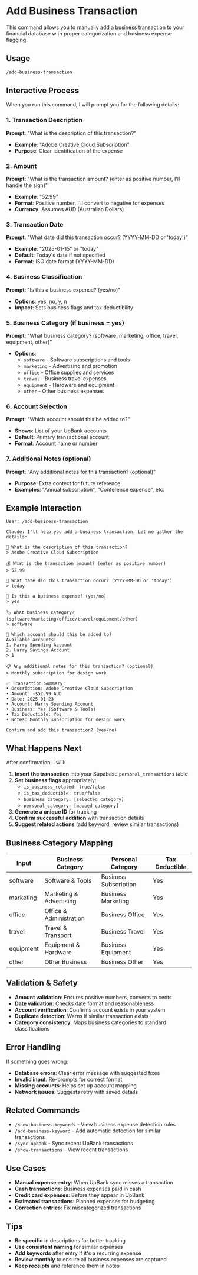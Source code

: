 # Add Business Transaction

This command allows you to manually add a business transaction to your financial database with proper categorization and business expense flagging.

## Usage

```bash
/add-business-transaction
```

## Interactive Process

When you run this command, I will prompt you for the following details:

### 1. Transaction Description
**Prompt**: "What is the description of this transaction?"
- **Example**: "Adobe Creative Cloud Subscription"
- **Purpose**: Clear identification of the expense

### 2. Amount
**Prompt**: "What is the transaction amount? (enter as positive number, I'll handle the sign)"
- **Example**: "52.99"
- **Format**: Positive number, I'll convert to negative for expenses
- **Currency**: Assumes AUD (Australian Dollars)

### 3. Transaction Date
**Prompt**: "What date did this transaction occur? (YYYY-MM-DD or 'today')"
- **Example**: "2025-01-15" or "today"
- **Default**: Today's date if not specified
- **Format**: ISO date format (YYYY-MM-DD)

### 4. Business Classification
**Prompt**: "Is this a business expense? (yes/no)"
- **Options**: yes, no, y, n
- **Impact**: Sets business flags and tax deductibility

### 5. Business Category (if business = yes)
**Prompt**: "What business category? (software, marketing, office, travel, equipment, other)"
- **Options**:
  - `software` - Software subscriptions and tools
  - `marketing` - Advertising and promotion
  - `office` - Office supplies and services
  - `travel` - Business travel expenses
  - `equipment` - Hardware and equipment
  - `other` - Other business expenses

### 6. Account Selection
**Prompt**: "Which account should this be added to?"
- **Shows**: List of your UpBank accounts
- **Default**: Primary transactional account
- **Format**: Account name or number

### 7. Additional Notes (optional)
**Prompt**: "Any additional notes for this transaction? (optional)"
- **Purpose**: Extra context for future reference
- **Examples**: "Annual subscription", "Conference expense", etc.

## Example Interaction

```
User: /add-business-transaction

Claude: I'll help you add a business transaction. Let me gather the details:

📝 What is the description of this transaction?
> Adobe Creative Cloud Subscription

💰 What is the transaction amount? (enter as positive number)
> 52.99

📅 What date did this transaction occur? (YYYY-MM-DD or 'today')
> today

💼 Is this a business expense? (yes/no)
> yes

🏷️ What business category? (software/marketing/office/travel/equipment/other)
> software

🏦 Which account should this be added to?
Available accounts:
1. Harry Spending Account
2. Harry Savings Account
> 1

📋 Any additional notes for this transaction? (optional)
> Monthly subscription for design work

✅ Transaction Summary:
• Description: Adobe Creative Cloud Subscription
• Amount: -$52.99 AUD
• Date: 2025-01-23
• Account: Harry Spending Account
• Business: Yes (Software & Tools)
• Tax Deductible: Yes
• Notes: Monthly subscription for design work

Confirm and add this transaction? (yes/no)
```

## What Happens Next

After confirmation, I will:

1. **Insert the transaction** into your Supabase `personal_transactions` table
2. **Set business flags** appropriately:
   - `is_business_related: true/false`
   - `is_tax_deductible: true/false`
   - `business_category: [selected category]`
   - `personal_category: [mapped category]`
3. **Generate a unique ID** for tracking
4. **Confirm successful addition** with transaction details
5. **Suggest related actions** (add keyword, review similar transactions)

## Business Category Mapping

| Input | Business Category | Personal Category | Tax Deductible |
|-------|------------------|-------------------|----------------|
| software | Software & Tools | Business Subscription | Yes |
| marketing | Marketing & Advertising | Business Marketing | Yes |
| office | Office & Administration | Business Office | Yes |
| travel | Travel & Transport | Business Travel | Yes |
| equipment | Equipment & Hardware | Business Equipment | Yes |
| other | Other Business | Business Other | Yes |

## Validation & Safety

- **Amount validation**: Ensures positive numbers, converts to cents
- **Date validation**: Checks date format and reasonableness
- **Account verification**: Confirms account exists in your system
- **Duplicate detection**: Warns if similar transaction exists
- **Category consistency**: Maps business categories to standard classifications

## Error Handling

If something goes wrong:
- **Database errors**: Clear error message with suggested fixes
- **Invalid input**: Re-prompts for correct format
- **Missing accounts**: Helps set up account mapping
- **Network issues**: Suggests retry with saved details

## Related Commands

- `/show-business-keywords` - View business expense detection rules
- `/add-business-keyword` - Add automatic detection for similar transactions
- `/sync-upbank` - Sync recent UpBank transactions
- `/show-transactions` - View recent transactions

## Use Cases

- **Manual expense entry**: When UpBank sync misses a transaction
- **Cash transactions**: Business expenses paid in cash
- **Credit card expenses**: Before they appear in UpBank
- **Estimated transactions**: Planned expenses for budgeting
- **Correction entries**: Fix miscategorized transactions

## Tips

- **Be specific** in descriptions for better tracking
- **Use consistent naming** for similar expenses
- **Add keywords** after entry if it's a recurring expense
- **Review monthly** to ensure all business expenses are captured
- **Keep receipts** and reference them in notes

